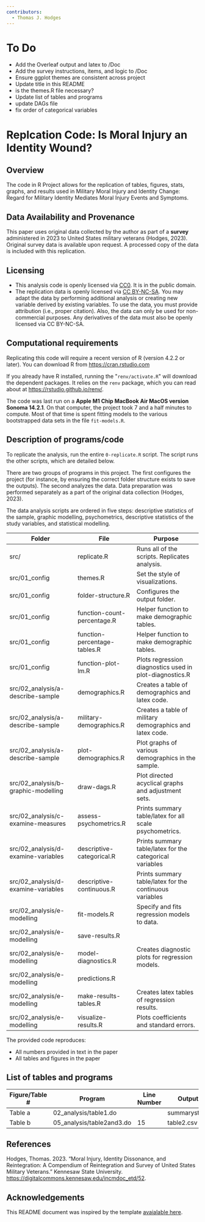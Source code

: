 ```yaml
---
contributors:
  - Thomas J. Hodges
---
```


# To Do

- Add the Overleaf output and latex to /Doc
- Add the survey instructions, items, and logic to /Doc
- Ensure ggplot themes are consistent across project
- Update title in this README
- is the themes.R file necessary?
- Update list of tables and programs
- update DAGs file
- fix order of categorical variables 


# Replcation Code: Is Moral Injury an Identity Wound?


## Overview

The code in R Project allows for the replication of tables, figures, stats, graphs, and results used in Military Moral Injury and Identity Change: 
Regard for Military Identity Mediates Moral Injury Events and Symptoms.


## Data Availability and Provenance

This paper uses original data collected by the author as part of a **survey** administered in 2023 to United States military veterans (Hodges, 2023). Original survey data is available upon request. A processed copy of the data is included with this replication. 


## Licensing
- This analysis code is openly licensed via [CC0](https://creativecommons.org/publicdomain/zero/1.0/). It is in the public domain. 
- The replication data is openly licensed via [CC BY-NC-SA](https://creativecommons.org/licenses/by-nc-sa/4.0/). You may adapt the data by performing additional analysis or creating new variable derived by existing variables. To use the data, you must provide attribution (i.e., proper citation). Also, the data can only be used for non-commercial purposes. Any derivatives of the data must also be openly licensed via CC BY-NC-SA. 


## Computational requirements
Replicating this code will require a recent version of R (version 4.2.2 or later). You can download R from https://cran.rstudio.com

If you already have R installed, running the "`renv/activate.R`" will download the dependent packages. It relies on the `renv` package, which you can read about at https://rstudio.github.io/renv/. 

The code was last run on a **Apple M1 Chip MacBook Air MacOS version Sonoma 14.2.1**. On that computer, the project took 7 and a half minutes to compute. Most of that time is spent fitting models to the various bootstrapped data sets in the file `fit-models.R`.

## Description of programs/code

To replicate the analysis, run the entire `0-replicate.R` script. The script runs the other scripts, which are detailed below. 

There are two groups of programs in this project. The first configures the project (for instance, by ensuring the correct folder structure exists to save the outputs). The second analyzes the data. Data preparation was performed separately as a part of the original data collection (Hodges, 2023).

The data analysis scripts are ordered in five steps: descriptive statistics of the sample, graphic modelling, psychometrics, descriptive statistics of the study variables, and statistical modelling.


| Folder                                | File                              | Purpose                                                 |
|---------------------------------------|-----------------------------------|---------------------------------------------------------|
| src/                                  | replicate.R                       | Runs all of the scripts. Replicates analysis.           |
| src/01_config                         | themes.R                          | Set the style of visualizations.                        |
| src/01_config                         | folder-structure.R                | Configures the output folder.                           |
| src/01_config                         | function-count-percentage.R       | Helper function to make demographic tables.             |
| src/01_config                         | function-percentage-tables.R      | Helper function to make demographic tables.             |
| src/01_config                         | function-plot-lm.R                | Plots regression diagnostics used in plot-diagnostics.R |
| src/02_analysis/a-describe-sample     | demographics.R                    | Creates a table of demographics and latex code.         |
| src/02_analysis/a-describe-sample     | military-demographics.R           | Creates a table of military demographics and latex code.|
| src/02_analysis/a-describe-sample     | plot-demographics.R               | Plot graphs of various demographics in the sample.      |
| src/02_analysis/b-graphic-modelling   | draw-dags.R                       | Plot directed acyclical graphs and adjustment sets.     |
| src/02_analysis/c-examine-measures    | assess-psychometrics.R            | Prints summary table/latex for all scale psychometrics. |
| src/02_analysis/d-examine-variables   | descriptive-categorical.R         | Prints summary table/latex for the categorical variables|
| src/02_analysis/d-examine-variables   | descriptive-continuous.R          | Prints summary table/latex for the continuous variables |
| src/02_analysis/e-modelling           | fit-models.R                      | Specify and fits regression models to data.             |
| src/02_analysis/e-modelling           | save-results.R                    |              |
| src/02_analysis/e-modelling           | model-diagnostics.R               | Creates diagnostic plots for regression models.         |
| src/02_analysis/e-modelling           | predictions.R                     |          |
| src/02_analysis/e-modelling           | make-results-tables.R             | Creates latex tables of regression results.             |
| src/02_analysis/e-modelling           | visualize-results.R               | Plots coefficients and standard errors.                 |


The provided code reproduces:

- All numbers provided in text in the paper
- All tables and figures in the paper

## List of tables and programs

| Figure/Table #    | Program                  | Line Number | Output file                      |
|-------------------|--------------------------|-------------|----------------------------------|
| Table a           | 02_analysis/table1.do    |             | summarystats.csv                 |
| Table b           | 05_analysis/table2and3.do| 15          | table2.csv                       |


## References

Hodges, Thomas. 2023. “Moral Injury, Identity Dissonance, and Reintegration: A Compendium of Reintegration and Survey of United States Military Veterans.” Kennesaw State University. https://digitalcommons.kennesaw.edu/incmdoc_etd/52.


## Acknowledgements

This README document was inspired by the template  [avaialable here](https://github.com/social-science-data-editors/template_README/blob/master/template-README.md).
